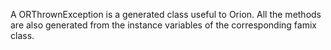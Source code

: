 A ORThrownException is a generated class useful to Orion. All the methods are also generated from the instance variables of the corresponding famix class.